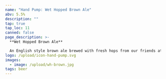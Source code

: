 ```yaml
---
name: "Hand Pump: Wet Hopped Brown Ale"
abv: 5.5%
description: ""
tap: true
tap_loc: 11
canned: false
page_description: >-
  **Wet Hopped Brown Ale**

  An English style brown ale brewed with fresh hops from our friends at Murphy's Hop Yard in Effort, PA.
logo: /upload/icon-hand-pump.svg
images:
  - image: /upload/wh-brown.jpg
tags: beer
---
```

